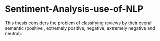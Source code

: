 # Sentiment-Analysis-use-of-NLP
 This thesis considers the problem of classifying reviews by their overall semantic (positive , extremely positive, negative, extremely negative and neutral).
